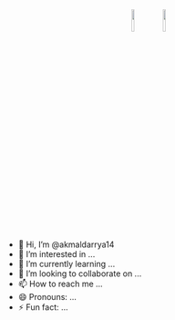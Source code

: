 <body background-color="black">

<div align="center" justify-content="space-around" display="flex">
  <img src="https://github.com/akmaldarrya14/akmaldarrya14/blob/main/squidward-dance-transparent.gif" width="10%" />
  <img src="https://github.com/akmaldarrya14/akmaldarrya14/blob/main/2024-09-12-Hi-Im-Akmal-Darrya-Fawwaz.gif"
  <img src="https://github.com/akmaldarrya14/akmaldarrya14/blob/main/squidward-dance-transparent.gif" width="10%" />
</div>

- 👋 Hi, I’m @akmaldarrya14
- 👀 I’m interested in ...
- 🌱 I’m currently learning ...
- 💞️ I’m looking to collaborate on ...
- 📫 How to reach me ...
- 😄 Pronouns: ...
- ⚡ Fun fact: ...

</body>
